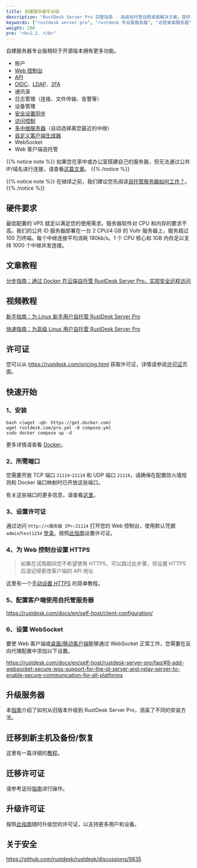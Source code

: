 ```yaml
---
title: 自建服务器专业版
description: "RustDesk Server Pro 完整指南 - 高级自托管远程桌面解决方案。提供企业级身份验证（OIDC、LDAP、2FA）、Web控制台、API访问和高级安全控制，适用于专业部署。"
keywords: ["rustdesk server pro", "rustdesk 专业版服务器", "远程桌面服务器", "企业远程访问", "rustdesk 专业版", "自托管rdp", "rustdesk 企业版", "远程桌面解决方案", "rustdesk 许可证", "rustdesk web控制台"]
weight: 200
pre: "<b>2.2. </b>"
---
```


自建服务器专业版相较于开源版本拥有更多功能。

- 账户
- [Web 控制台](https://rustdesk.com/docs/en/self-host/rustdesk-server-pro/console/)
- [API](https://github.com/rustdesk/rustdesk/wiki/FAQ#api-of-rustdesk-server-pro)
- [OIDC](https://rustdesk.com/docs/en/self-host/rustdesk-server-pro/oidc/)、[LDAP](https://rustdesk.com/docs/en/self-host/rustdesk-server-pro/ldap/)、[2FA](https://rustdesk.com/docs/en/self-host/rustdesk-server-pro/2fa/)
- 通讯录
- 日志管理（连接、文件传输、告警等）
- 设备管理
- [安全设置同步](https://rustdesk.com/docs/en/self-host/rustdesk-server-pro/strategy/)
- [访问控制](https://rustdesk.com/docs/en/self-host/rustdesk-server-pro/permissions/)
- [多中继服务器](https://rustdesk.com/docs/en/self-host/rustdesk-server-pro/relay/)（自动选择离您最近的中继）
- [自定义客户端生成器](https://rustdesk.com/docs/en/self-host/client-configuration/#1-custom-client-generator-pro-only)
- WebSocket
- Web 客户端自托管

{{% notice note %}}
如果您在家中或办公室搭建自己的服务器，但无法通过公共 IP/域名进行连接，请查看[这篇文章](https://rustdesk.com/docs/en/self-host/nat-loopback-issues/)。
{{% /notice %}}

{{% notice note %}}
在继续之前，我们建议您先阅读[自托管服务器如何工作？](/docs/en/self-host/#how-does-self-hosted-server-work)。
{{% /notice %}}

## 硬件要求

最低配置的 VPS 就足以满足您的使用需求。服务器软件对 CPU 和内存的要求不高。我们的公共 ID 服务器部署在一台 2 CPU/4 GB 的 Vultr 服务器上，服务超过 100 万终端。每个中继连接平均消耗 180kb/s。1 个 CPU 核心和 1GB 内存足以支持 1000 个中继并发连接。

## 文章教程
[分步指南：通过 Docker 在云端自托管 RustDesk Server Pro，实现安全远程访问](https://www.linkedin.com/pulse/step-by-step-guide-self-host-rustdesk-server-pro-cloud-montinaro-fwnmf/)

## 视频教程

[新手指南：为 Linux 新手用户自托管 RustDesk Server Pro](https://www.youtube.com/watch?v=MclmfYR3frk)

[快速指南：为高级 Linux 用户自托管 RustDesk Server Pro](https://youtu.be/gMKFEziajmo)

## 许可证

您可以从 https://rustdesk.com/pricing.html 获取许可证，详情请参阅[许可证](https://rustdesk.com/docs/en/self-host/rustdesk-server-pro/license/)页面。

## 快速开始
### 1、安装

```
bash <(wget -qO- https://get.docker.com)
wget rustdesk.com/pro.yml -O compose.yml
sudo docker compose up -d
```

更多详情请查看 [Docker](/docs/en/self-host/rustdesk-server-pro/installscript/docker/)。

### 2、所需端口

您需要开放 TCP 端口 `21114`-`21119` 和 UDP 端口 `21116`，请确保在配置防火墙规则和 Docker 端口映射时已开放这些端口。

有关这些端口的更多信息，请查看[这里](/docs/en/self-host/rustdesk-server-oss/install/#ports)。

### 3、设置许可证

通过访问 `http://<服务器 IP>:21114` 打开您的 Web 控制台，使用默认凭据 `admin`/`test1234` [登录](/docs/en/self-host/rustdesk-server-pro/console/#log-in)。按照[此指南](/docs/en/self-host/rustdesk-server-pro/license/#set-license)设置许可证。

### 4、为 Web 控制台设置 HTTPS

> 如果在试用期间您不希望使用 HTTPS，可以跳过此步骤，但设置 HTTPS 后请记得更改客户端的 API 地址

这里有一个[手动设置 HTTPS](https://rustdesk.com/docs/en/self-host/rustdesk-server-pro/faq/#set-up-https-for-web-console-manually) 的简单教程。

### 5、配置客户端使用自托管服务器

https://rustdesk.com/docs/en/self-host/client-configuration/

### 6、设置 WebSocket

要使 Web 客户端或[桌面/移动客户端](/docs/en/self-host/client-configuration/advanced-settings/#allow-websocket)能够通过 WebSocket 正常工作，您需要在反向代理配置中添加以下设置。

https://rustdesk.com/docs/en/self-host/rustdesk-server-pro/faq/#8-add-websocket-secure-wss-support-for-the-id-server-and-relay-server-to-enable-secure-communication-for-all-platforms

## 升级服务器

本[指南](https://rustdesk.com/docs/en/self-host/rustdesk-server-pro/faq/#there-is-a-new-version-of-rustdesk-server-pro-out-how-can-i-upgrade)介绍了如何从旧版本升级到 RustDesk Server Pro，涵盖了不同的安装方法。

## 迁移到新主机及备份/恢复

这里有一篇详细的[教程](https://github.com/rustdesk/rustdesk-server-pro/discussions/184)。

## 迁移许可证

请参考这份[指南](https://rustdesk.com/docs/en/self-host/rustdesk-server-pro/license/#invoices-license-retrieval-and-migration)进行操作。

## 升级许可证

按照[此指南](/docs/en/self-host/rustdesk-server-pro/license/#renewupgrade-license)随时升级您的许可证，以支持更多用户和设备。

## 关于安全

https://github.com/rustdesk/rustdesk/discussions/9835
